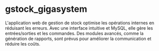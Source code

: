 # gstock_gigasystem
L'application web de gestion de stock optimise les opérations internes en réduisant les erreurs. Avec une interface intuitive et MySQL, elle gère les entrées/sorties et les commandes. Des modules avancés, comme la génération de rapports, sont prévus pour améliorer la communication et réduire les coûts.

